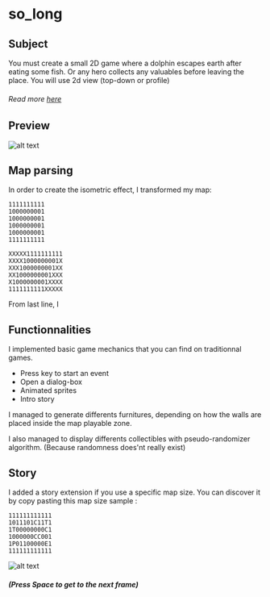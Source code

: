 # so_long
## Subject
You must create a small 2D game where a dolphin
escapes earth after eating some fish. Or any hero
collects any valuables before leaving the place.
You will use 2d view (top-down or profile)
###### Read more [here](https://cdn.intra.42.fr/pdf/pdf/34601/en.subject.pdf)

## Preview
![alt text](https://github.com/ethan0905/so_long-new-version/blob/master/textures/preview_dialogbox.png?raw=true)

## Map parsing
In order to create the isometric effect, I transformed my map:
```
1111111111
1000000001
1000000001
1000000001
1000000001
1111111111
```

```
XXXXX1111111111
XXXX1000000001X
XXX1000000001XX
XX1000000001XXX
X1000000001XXXX
1111111111XXXXX
```
From last line, I

## Functionnalities
I implemented basic game mechanics that you can find on traditionnal games.  
* Press key to start an event  
* Open a dialog-box  
* Animated sprites
* Intro story

I managed to generate differents furnitures, depending on how the walls are placed inside the map playable zone.  

I also managed to display differents collectibles with pseudo-randomizer algorithm. (Because randomness does'nt really exist)  

## Story
I added a story extension if you use a specific map size. You can discover it by copy pasting this map size sample :
```
111111111111
1011101C11T1
1T00000000C1
1000000CC001
1P01100000E1
111111111111
```
![alt text](https://github.com/ethan0905/so_long-new-version/blob/master/textures/preview_story.png?raw=true)
##### (Press Space to get to the next frame)

